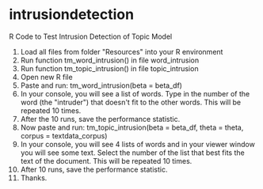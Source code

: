 # intrusiondetection
R Code to Test Intrusion Detection of Topic Model

1. Load all files from folder "Resources" into your R environment
2. Run function 
tm_word_intrusion() in file word_intrusion
4. Run function tm_topic_intrusion() in file topic_intrusion
5. Open new R file
6. Paste and run: 
tm_word_intrusion(beta = beta_df)
7. In your console, you will see a list of words. Type in the number of the word (the "intruder") that doesn't fit to the other words. This will be repeated 10 times.
8. After the 10 runs, save the performance statistic.
9. Now paste and run: tm_topic_intrusion(beta = beta_df, theta = theta, corpus = textdata_corpus)
10. In your console, you will see 4 lists of words and in your viewer window you will see some text. Select the number of the list that best fits the text of the document. This will be repeated 10 times.
11. After 10 runs, save the performance statistic.
12. Thanks.
